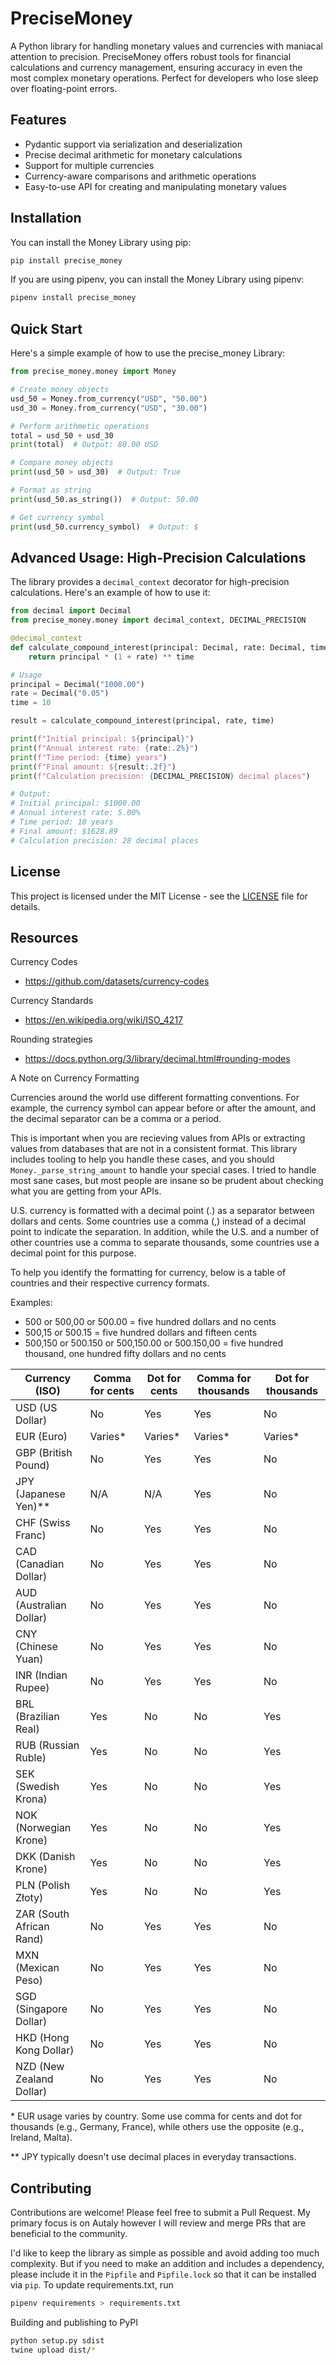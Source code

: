 # PreciseMoney

A Python library for handling monetary values and currencies with maniacal attention to precision. PreciseMoney offers robust tools for financial calculations and currency management, ensuring accuracy in even the most complex monetary operations. Perfect for developers who lose sleep over floating-point errors.

## Features

- Pydantic support via serialization and deserialization
- Precise decimal arithmetic for monetary calculations
- Support for multiple currencies
- Currency-aware comparisons and arithmetic operations
- Easy-to-use API for creating and manipulating monetary values

## Installation

You can install the Money Library using pip:

```python
pip install precise_money
```

If you are using pipenv, you can install the Money Library using pipenv:

```python
pipenv install precise_money
```

## Quick Start

Here's a simple example of how to use the precise_money Library:

```python
from precise_money.money import Money

# Create money objects
usd_50 = Money.from_currency("USD", "50.00")
usd_30 = Money.from_currency("USD", "30.00")

# Perform arithmetic operations
total = usd_50 + usd_30
print(total)  # Output: 80.00 USD

# Compare money objects
print(usd_50 > usd_30)  # Output: True

# Format as string
print(usd_50.as_string())  # Output: 50.00

# Get currency symbol
print(usd_50.currency_symbol)  # Output: $
```

## Advanced Usage: High-Precision Calculations

The library provides a `decimal_context` decorator for high-precision calculations. Here's an example of how to use it:

```python
from decimal import Decimal
from precise_money.money import decimal_context, DECIMAL_PRECISION

@decimal_context
def calculate_compound_interest(principal: Decimal, rate: Decimal, time: int) -> Decimal:
    return principal * (1 + rate) ** time

# Usage
principal = Decimal("1000.00")
rate = Decimal("0.05")
time = 10

result = calculate_compound_interest(principal, rate, time)

print(f"Initial principal: ${principal}")
print(f"Annual interest rate: {rate:.2%}")
print(f"Time period: {time} years")
print(f"Final amount: ${result:.2f}")
print(f"Calculation precision: {DECIMAL_PRECISION} decimal places")

# Output:
# Initial principal: $1000.00
# Annual interest rate: 5.00%
# Time period: 10 years
# Final amount: $1628.89
# Calculation precision: 28 decimal places
```

## License

This project is licensed under the MIT License - see the [LICENSE](LICENSE) file for details.

## Resources

Currency Codes

- https://github.com/datasets/currency-codes

Currency Standards

- https://en.wikipedia.org/wiki/ISO_4217

Rounding strategies

- https://docs.python.org/3/library/decimal.html#rounding-modes

A Note on Currency Formatting

Currencies around the world use different formatting conventions. For example, the currency symbol can appear before or after the amount, and the decimal separator can be a comma or a period.

This is important when you are recieving values from APIs or extracting values from databases that are not in a consistent format. This library includes tooling to help you handle these cases, and you should `Money._parse_string_amount` to handle your special cases. I tried to handle most sane cases, but most people are insane so be prudent about checking what you are getting from your APIs.

U.S. currency is formatted with a decimal point (.) as a separator between dollars and cents. Some countries use a comma (,) instead of a decimal point to indicate the separation. In addition, while the U.S. and a number of other countries use a comma to separate thousands, some countries use a decimal point for this purpose.

To help you identify the formatting for currency, below is a table of countries and their respective currency formats.

Examples:

- 500 or 500,00 or 500.00 = five hundred dollars and no cents
- 500,15 or 500.15 = five hundred dollars and fifteen cents
- 500,150 or 500.150 or 500,150.00 or 500.150,00 = five hundred thousand, one hundred fifty dollars and no cents

| Currency (ISO)           | Comma for cents | Dot for cents | Comma for thousands | Dot for thousands |
| ------------------------ | --------------- | ------------- | ------------------- | ----------------- |
| USD (US Dollar)          | No              | Yes           | Yes                 | No                |
| EUR (Euro)               | Varies\*        | Varies\*      | Varies\*            | Varies\*          |
| GBP (British Pound)      | No              | Yes           | Yes                 | No                |
| JPY (Japanese Yen)\*\*   | N/A             | N/A           | Yes                 | No                |
| CHF (Swiss Franc)        | No              | Yes           | Yes                 | No                |
| CAD (Canadian Dollar)    | No              | Yes           | Yes                 | No                |
| AUD (Australian Dollar)  | No              | Yes           | Yes                 | No                |
| CNY (Chinese Yuan)       | No              | Yes           | Yes                 | No                |
| INR (Indian Rupee)       | No              | Yes           | Yes                 | No                |
| BRL (Brazilian Real)     | Yes             | No            | No                  | Yes               |
| RUB (Russian Ruble)      | Yes             | No            | No                  | Yes               |
| SEK (Swedish Krona)      | Yes             | No            | No                  | Yes               |
| NOK (Norwegian Krone)    | Yes             | No            | No                  | Yes               |
| DKK (Danish Krone)       | Yes             | No            | No                  | Yes               |
| PLN (Polish Złoty)       | Yes             | No            | No                  | Yes               |
| ZAR (South African Rand) | No              | Yes           | Yes                 | No                |
| MXN (Mexican Peso)       | No              | Yes           | Yes                 | No                |
| SGD (Singapore Dollar)   | No              | Yes           | Yes                 | No                |
| HKD (Hong Kong Dollar)   | No              | Yes           | Yes                 | No                |
| NZD (New Zealand Dollar) | No              | Yes           | Yes                 | No                |

\* EUR usage varies by country. Some use comma for cents and dot for thousands (e.g., Germany, France), while others use the opposite (e.g., Ireland, Malta).

\*\* JPY typically doesn't use decimal places in everyday transactions.

## Contributing

Contributions are welcome! Please feel free to submit a Pull Request. My primary focus is on Autaly however I will review and merge PRs that are beneficial to the community.

I'd like to keep the library as simple as possible and avoid adding too much complexity. But if you need to make an addition and includes a dependency, please include it in the `Pipfile` and `Pipfile.lock` so that it can be installed via `pip`. To update requirements.txt, run

```bash
pipenv requirements > requirements.txt
```

Building and publishing to PyPI

```bash
python setup.py sdist
twine upload dist/*

```
